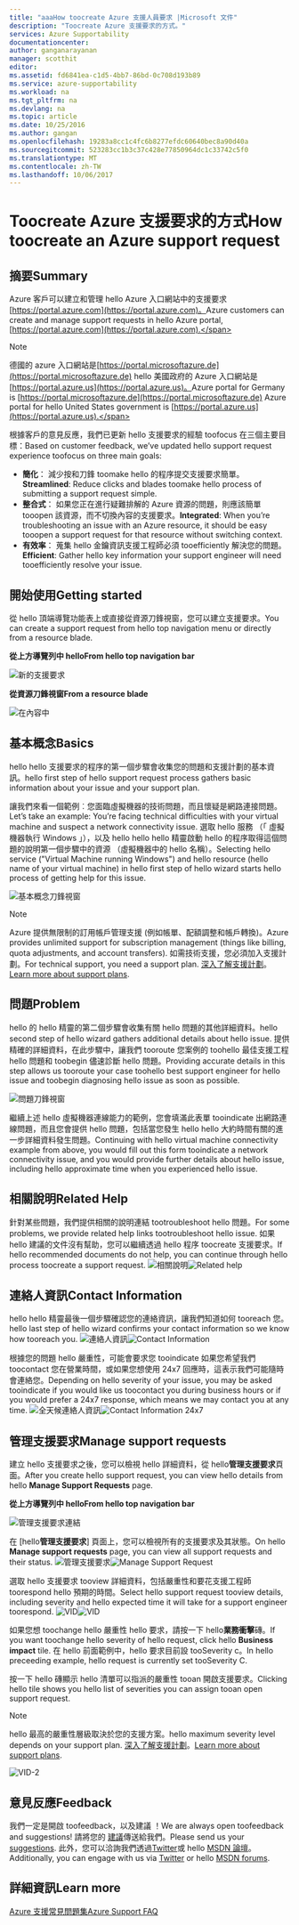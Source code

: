 ```yaml
---
title: "aaaHow toocreate Azure 支援人員要求 |Microsoft 文件"
description: "Toocreate Azure 支援要求的方式。"
services: Azure Supportability
documentationcenter: 
author: ganganarayanan
manager: scotthit
editor: 
ms.assetid: fd6841ea-c1d5-4bb7-86bd-0c708d193b89
ms.service: azure-supportability
ms.workload: na
ms.tgt_pltfrm: na
ms.devlang: na
ms.topic: article
ms.date: 10/25/2016
ms.author: gangan
ms.openlocfilehash: 19283a8cc1c4fc6b8277efdc60640bec8a90d40a
ms.sourcegitcommit: 523283cc1b3c37c428e77850964dc1c33742c5f0
ms.translationtype: MT
ms.contentlocale: zh-TW
ms.lasthandoff: 10/06/2017
---
```

# <a name="how-toocreate-an-azure-support-request"></a><span data-ttu-id="232eb-103">Toocreate Azure 支援要求的方式</span><span class="sxs-lookup"><span data-stu-id="232eb-103">How toocreate an Azure support request</span></span>
## <a name="summary"></a><span data-ttu-id="232eb-104">摘要</span><span class="sxs-lookup"><span data-stu-id="232eb-104">Summary</span></span>
<span data-ttu-id="232eb-105">Azure 客戶可以建立和管理 hello Azure 入口網站中的支援要求[https://portal.azure.com](https://portal.azure.com)。</span><span class="sxs-lookup"><span data-stu-id="232eb-105">Azure customers can create and manage support requests in hello Azure portal, [https://portal.azure.com](https://portal.azure.com).</span></span>

> [!NOTE]
> <span data-ttu-id="232eb-106">德國的 azure 入口網站是[https://portal.microsoftazure.de](https://portal.microsoftazure.de) hello 美國政府的 Azure 入口網站是[https://portal.azure.us](https://portal.azure.us)。</span><span class="sxs-lookup"><span data-stu-id="232eb-106">Azure portal for Germany is [https://portal.microsoftazure.de](https://portal.microsoftazure.de) Azure portal for hello United States government is [https://portal.azure.us](https://portal.azure.us).</span></span>
> 
> 

<span data-ttu-id="232eb-107">根據客戶的意見反應，我們已更新 hello 支援要求的經驗 toofocus 在三個主要目標：</span><span class="sxs-lookup"><span data-stu-id="232eb-107">Based on customer feedback, we’ve updated hello support request experience toofocus on three main goals:</span></span>

* <span data-ttu-id="232eb-108">**簡化**： 減少按和刀鋒 toomake hello 的程序提交支援要求簡單。</span><span class="sxs-lookup"><span data-stu-id="232eb-108">**Streamlined**: Reduce clicks and blades toomake hello process of submitting a support request simple.</span></span>
* <span data-ttu-id="232eb-109">**整合式**： 如果您正在進行疑難排解的 Azure 資源的問題，則應該簡單 tooopen 該資源，而不切換內容的支援要求。</span><span class="sxs-lookup"><span data-stu-id="232eb-109">**Integrated**: When you’re troubleshooting an issue with an Azure resource, it should be easy tooopen a support request for that resource without switching context.</span></span>
* <span data-ttu-id="232eb-110">**有效率**： 蒐集 hello 金鑰資訊支援工程師必須 tooefficiently 解決您的問題。</span><span class="sxs-lookup"><span data-stu-id="232eb-110">**Efficient**: Gather hello key information your support engineer will need tooefficiently resolve your issue.</span></span>

## <a name="getting-started"></a><span data-ttu-id="232eb-111">開始使用</span><span class="sxs-lookup"><span data-stu-id="232eb-111">Getting started</span></span>
<span data-ttu-id="232eb-112">從 hello 頂端導覽功能表上或直接從資源刀鋒視窗，您可以建立支援要求。</span><span class="sxs-lookup"><span data-stu-id="232eb-112">You can create a support request from hello top navigation menu or directly from a resource blade.</span></span>

<span data-ttu-id="232eb-113">**從上方導覽列中 hello**</span><span class="sxs-lookup"><span data-stu-id="232eb-113">**From hello top navigation bar**</span></span>

![新的支援要求](./media/how-to-create-azure-support-request/NewSupportRequest.png)

<span data-ttu-id="232eb-115">**從資源刀鋒視窗**</span><span class="sxs-lookup"><span data-stu-id="232eb-115">**From a resource blade**</span></span>

![在內容中](./media/how-to-create-azure-support-request/Incontext.png)

## <a name="basics"></a><span data-ttu-id="232eb-117">基本概念</span><span class="sxs-lookup"><span data-stu-id="232eb-117">Basics</span></span>
<span data-ttu-id="232eb-118">hello hello 支援要求的程序的第一個步驟會收集您的問題和支援計劃的基本資訊。</span><span class="sxs-lookup"><span data-stu-id="232eb-118">hello first step of hello support request process gathers basic information about your issue and your support plan.</span></span>

<span data-ttu-id="232eb-119">讓我們來看一個範例︰您面臨虛擬機器的技術問題，而且懷疑是網路連接問題。</span><span class="sxs-lookup"><span data-stu-id="232eb-119">Let’s take an example: You’re facing technical difficulties with your virtual machine and suspect a network connectivity issue.</span></span>
<span data-ttu-id="232eb-120">選取 hello 服務 （「 虛擬機器執行 Windows 」），以及 hello hello hello 精靈啟動 hello 的程序取得這個問題的說明第一個步驟中的資源 （虛擬機器中的 hello 名稱）。</span><span class="sxs-lookup"><span data-stu-id="232eb-120">Selecting hello service ("Virtual Machine running Windows") and hello resource (hello name of your virtual machine) in hello first step of hello wizard starts hello process of getting help for this issue.</span></span>

![基本概念刀鋒視窗](./media/how-to-create-azure-support-request/Basics.png)

> [!NOTE]
> <span data-ttu-id="232eb-122">Azure 提供無限制的訂用帳戶管理支援 (例如帳單、配額調整和帳戶轉換)。</span><span class="sxs-lookup"><span data-stu-id="232eb-122">Azure provides unlimited support for subscription management (things like billing, quota adjustments, and account transfers).</span></span> <span data-ttu-id="232eb-123">如需技術支援，您必須加入支援計劃。</span><span class="sxs-lookup"><span data-stu-id="232eb-123">For technical support, you need a support plan.</span></span> <span data-ttu-id="232eb-124">[深入了解支援計劃](https://azure.microsoft.com/support/plans)。</span><span class="sxs-lookup"><span data-stu-id="232eb-124">[Learn more about support plans](https://azure.microsoft.com/support/plans).</span></span>
> 
> 

## <a name="problem"></a><span data-ttu-id="232eb-125">問題</span><span class="sxs-lookup"><span data-stu-id="232eb-125">Problem</span></span>
<span data-ttu-id="232eb-126">hello 的 hello 精靈的第二個步驟會收集有關 hello 問題的其他詳細資料。</span><span class="sxs-lookup"><span data-stu-id="232eb-126">hello second step of hello wizard gathers additional details about hello issue.</span></span> <span data-ttu-id="232eb-127">提供精確的詳細資料，在此步驟中，讓我們 tooroute 您案例的 toohello 最佳支援工程 hello 問題和 toobegin 儘速診斷 hello 問題。</span><span class="sxs-lookup"><span data-stu-id="232eb-127">Providing accurate details in this step allows us tooroute your case toohello best support engineer for hello issue and toobegin diagnosing hello issue as soon as possible.</span></span>

![問題刀鋒視窗](./media/how-to-create-azure-support-request/Problem.png)

<span data-ttu-id="232eb-129">繼續上述 hello 虛擬機器連線能力的範例，您會填滿此表單 tooindicate 出網路連線問題，而且您會提供 hello 問題，包括當您發生 hello hello 大約時間有關的進一步詳細資料發生問題。</span><span class="sxs-lookup"><span data-stu-id="232eb-129">Continuing with hello virtual machine connectivity example from above, you would fill out this form tooindicate a network connectivity issue, and you would provide further details about hello issue, including hello approximate time when you experienced hello issue.</span></span>

## <a name="related-help"></a><span data-ttu-id="232eb-130">相關說明</span><span class="sxs-lookup"><span data-stu-id="232eb-130">Related Help</span></span>
<span data-ttu-id="232eb-131">針對某些問題，我們提供相關的說明連結 tootroubleshoot hello 問題。</span><span class="sxs-lookup"><span data-stu-id="232eb-131">For some problems, we provide related help links tootroubleshoot hello issue.</span></span> <span data-ttu-id="232eb-132">如果 hello 建議的文件沒有幫助，您可以繼續透過 hello 程序 toocreate 支援要求。</span><span class="sxs-lookup"><span data-stu-id="232eb-132">If hello recommended documents do not help, you can continue through hello process toocreate a support request.</span></span>
<span data-ttu-id="232eb-133">![相關說明](./media/how-to-create-azure-support-request/RelatedHelp.png)</span><span class="sxs-lookup"><span data-stu-id="232eb-133">![Related help](./media/how-to-create-azure-support-request/RelatedHelp.png)</span></span>

## <a name="contact-information"></a><span data-ttu-id="232eb-134">連絡人資訊</span><span class="sxs-lookup"><span data-stu-id="232eb-134">Contact Information</span></span>
<span data-ttu-id="232eb-135">hello hello 精靈最後一個步驟確認您的連絡資訊，讓我們知道如何 tooreach 您。</span><span class="sxs-lookup"><span data-stu-id="232eb-135">hello last step of hello wizard confirms your contact information so we know how tooreach you.</span></span>
<span data-ttu-id="232eb-136">![連絡人資訊](./media/how-to-create-azure-support-request/ContactInformation.png)</span><span class="sxs-lookup"><span data-stu-id="232eb-136">![Contact Information](./media/how-to-create-azure-support-request/ContactInformation.png)</span></span>

<span data-ttu-id="232eb-137">根據您的問題 hello 嚴重性，可能會要求您 tooindicate 如果您希望我們 toocontact 您在營業時間，或如果您想使用 24x7 回應時，這表示我們可能隨時會連絡您。</span><span class="sxs-lookup"><span data-stu-id="232eb-137">Depending on hello severity of your issue, you may be asked tooindicate if you would like us toocontact you during business hours or if you would prefer a 24x7 response, which means we may contact you at any time.</span></span>
<span data-ttu-id="232eb-138">![全天候連絡人資訊](./media/how-to-create-azure-support-request/ContactInformation-2.png)</span><span class="sxs-lookup"><span data-stu-id="232eb-138">![Contact Information 24x7](./media/how-to-create-azure-support-request/ContactInformation-2.png)</span></span>

## <a name="manage-support-requests"></a><span data-ttu-id="232eb-139">管理支援要求</span><span class="sxs-lookup"><span data-stu-id="232eb-139">Manage support requests</span></span>
<span data-ttu-id="232eb-140">建立 hello 支援要求之後，您可以檢視 hello 詳細資料，從 hello**管理支援要求**頁面。</span><span class="sxs-lookup"><span data-stu-id="232eb-140">After you create hello support request, you can view hello details from hello **Manage Support Requests** page.</span></span>

<span data-ttu-id="232eb-141">**從上方導覽列中 hello**</span><span class="sxs-lookup"><span data-stu-id="232eb-141">**From hello top navigation bar**</span></span>

![管理支援要求連結](./media/how-to-create-azure-support-request/ManageSupportRequest-link.png)

<span data-ttu-id="232eb-143">在 [hello**管理支援要求**] 頁面上，您可以檢視所有的支援要求及其狀態。</span><span class="sxs-lookup"><span data-stu-id="232eb-143">On hello **Manage support requests** page, you can view all support requests and their status.</span></span>
<span data-ttu-id="232eb-144">![管理支援要求](./media/how-to-create-azure-support-request/ManageSupportRequest.png)</span><span class="sxs-lookup"><span data-stu-id="232eb-144">![Manage Support Request](./media/how-to-create-azure-support-request/ManageSupportRequest.png)</span></span>

<span data-ttu-id="232eb-145">選取 hello 支援要求 tooview 詳細資料，包括嚴重性和要花支援工程師 toorespond hello 預期的時間。</span><span class="sxs-lookup"><span data-stu-id="232eb-145">Select hello support request tooview details, including severity and hello expected time it will take for a support engineer toorespond.</span></span>
<span data-ttu-id="232eb-146">![VID](./media/how-to-create-azure-support-request/VID.png)</span><span class="sxs-lookup"><span data-stu-id="232eb-146">![VID](./media/how-to-create-azure-support-request/VID.png)</span></span>

<span data-ttu-id="232eb-147">如果您想 toochange hello 嚴重性 hello 要求，請按一下 hello**業務衝擊**磚。</span><span class="sxs-lookup"><span data-stu-id="232eb-147">If you want toochange hello severity of hello request, click hello **Business impact** tile.</span></span> <span data-ttu-id="232eb-148">在 hello 前面範例中，hello 要求目前設 tooSeverity c。</span><span class="sxs-lookup"><span data-stu-id="232eb-148">In hello preceeding example, hello request is currently set tooSeverity C.</span></span>

<span data-ttu-id="232eb-149">按一下 hello 磚顯示 hello 清單可以指派的嚴重性 tooan 開啟支援要求。</span><span class="sxs-lookup"><span data-stu-id="232eb-149">Clicking hello tile shows you hello list of severities you can assign tooan open support request.</span></span>

> [!NOTE]
> <span data-ttu-id="232eb-150">hello 最高的嚴重性層級取決於您的支援方案。</span><span class="sxs-lookup"><span data-stu-id="232eb-150">hello maximum severity level depends on your support plan.</span></span> <span data-ttu-id="232eb-151">[深入了解支援計劃](https://azure.microsoft.com/support/plans)。</span><span class="sxs-lookup"><span data-stu-id="232eb-151">[Learn more about support plans](https://azure.microsoft.com/support/plans).</span></span>
> 
> 

![VID-2](./media/how-to-create-azure-support-request/VID-2.png)

## <a name="feedback"></a><span data-ttu-id="232eb-153">意見反應</span><span class="sxs-lookup"><span data-stu-id="232eb-153">Feedback</span></span>
<span data-ttu-id="232eb-154">我們一定是開啟 toofeedback，以及建議 ！</span><span class="sxs-lookup"><span data-stu-id="232eb-154">We are always open toofeedback and suggestions!</span></span> <span data-ttu-id="232eb-155">請將您的 [建議](https://feedback.azure.com/forums/266794-support-feedback)傳送給我們。</span><span class="sxs-lookup"><span data-stu-id="232eb-155">Please send us your [suggestions](https://feedback.azure.com/forums/266794-support-feedback).</span></span> <span data-ttu-id="232eb-156">此外，您可以洽詢我們透過[Twitter](https://twitter.com/azuresupport)或 hello [MSDN 論壇](https://social.msdn.microsoft.com/Forums/azure)。</span><span class="sxs-lookup"><span data-stu-id="232eb-156">Additionally, you can engage with us via [Twitter](https://twitter.com/azuresupport) or hello [MSDN forums](https://social.msdn.microsoft.com/Forums/azure).</span></span>

## <a name="learn-more"></a><span data-ttu-id="232eb-157">詳細資訊</span><span class="sxs-lookup"><span data-stu-id="232eb-157">Learn more</span></span>
[<span data-ttu-id="232eb-158">Azure 支援常見問題集</span><span class="sxs-lookup"><span data-stu-id="232eb-158">Azure Support FAQ</span></span>](https://azure.microsoft.com/support/faq)

